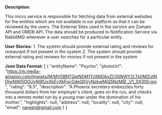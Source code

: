 **Description**:
 
 This micro service is responsible for fetching data from external websites for the entities which are not
 available in our platform so that it can be reviewed by the users. The External Sites used in the service are 
 Zomato API and OMDB API. The data should be produced to Notification Service via RabbitMQ whenever a user searches for
 a particular entity.
 
**User Stories:** 
    1. The system should provide external rating and reviews for restaurant if not present in the system
    2. The system should provide external rating and reviews for movies if not present in the system
    
**Json Data Format:**
    [
      {
        "entityName": "Psycho",
        "photoUrl": "https://m.media-amazon.com/images/M/MV5BNTQwNDM1YzItNDAxZC00NWY2LTk0M2UtNDIwNWI5OGUyNWUxXkEyXkFqcGdeQXVyNzkwMjQ5NzM@._V1_SX300.jpg",
        "rating": "8.5",
        "description": "A Phoenix secretary embezzles forty thousand dollars from her employer's client, goes on the run, and checks into a remote motel run by a young man under the domination of his mother.",
        "highlights": null,
        "address": null,
        "locality": null,
        "city": null,
        "email": naveen@gmail.com
      }
    ]